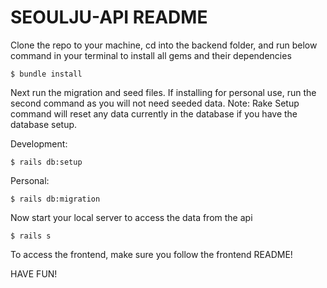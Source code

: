 # SEOULJU-API README

Clone the repo to your machine, cd into the backend folder, and run below command in your terminal to install all gems and their dependencies
```
$ bundle install
```

Next run the migration and seed files. If installing for personal use, run the second command as you will not need seeded data. Note: Rake Setup command will reset any data currently in the database if you have the database setup.

Development:

```
$ rails db:setup
```

Personal:
```
$ rails db:migration
```

Now start your local server to access the data from the api
```
$ rails s
```

To access the frontend, make sure you follow the frontend README!

HAVE FUN!
